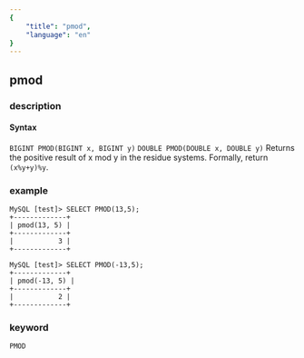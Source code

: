 ```yaml
---
{
    "title": "pmod",
    "language": "en"
}
---
```


<!-- 
Licensed to the Apache Software Foundation (ASF) under one
or more contributor license agreements.  See the NOTICE file
distributed with this work for additional information
regarding copyright ownership.  The ASF licenses this file
to you under the Apache License, Version 2.0 (the
"License"); you may not use this file except in compliance
with the License.  You may obtain a copy of the License at
  http://www.apache.org/licenses/LICENSE-2.0
Unless required by applicable law or agreed to in writing,
software distributed under the License is distributed on an
"AS IS" BASIS, WITHOUT WARRANTIES OR CONDITIONS OF ANY
KIND, either express or implied.  See the License for the
specific language governing permissions and limitations
under the License.
-->

## pmod

### description
#### Syntax

`BIGINT PMOD(BIGINT x, BIGINT y)`
`DOUBLE PMOD(DOUBLE x, DOUBLE y)`
Returns the positive result of x mod y in the residue systems.
Formally, return `(x%y+y)%y`.

### example

```
MySQL [test]> SELECT PMOD(13,5);
+-------------+
| pmod(13, 5) |
+-------------+
|           3 |
+-------------+

MySQL [test]> SELECT PMOD(-13,5);
+-------------+
| pmod(-13, 5) |
+-------------+
|           2 |
+-------------+
```

### keyword
	PMOD
